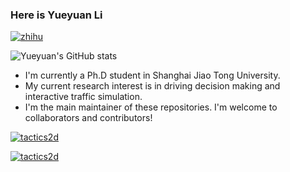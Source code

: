### Here is Yueyuan Li

[![zhihu](https://img.shields.io/badge/dynamic/json?url=https%3A%2F%2Fapi.spencerwoo.com%2Fsubstats%2F%3Fsource%3Dzhihu%26queryKey%3Dravenclaw-32&label=知乎&query=$.data.totalSubs&color=%230084ff&suffix=%20关注者)](https://www.zhihu.com/people/ravenclaw-32)


![Yueyuan's GitHub stats](https://github-readme-stats.vercel.app/api?username=SCP-CN-001&show_icons=true&theme=transparent)

- I'm currently a Ph.D student in Shanghai Jiao Tong University.
- My current research interest is in driving decision making and interactive traffic simulation.
- I'm the main maintainer of these repositories. I'm welcome to collaborators and contributors!

[![tactics2d](https://github-readme-stats.vercel.app/api/pin/?username=WoodOxen&repo=tactics2d)](https://github.com/WoodOxen/tactics2d/tree/dev)

[![tactics2d](https://github-readme-stats.vercel.app/api/pin/?username=WoodOxen&repo=tactics)](https://github.com/WoodOxen/tactics/tree/dev)

<!--
**SCP-CN-001/SCP-CN-001** is a ✨ _special_ ✨ repository because its `README.md` (this file) appears on your GitHub profile.

Here are some ideas to get you started:

- 🔭 I’m currently working on ...
- 🌱 I’m currently learning ...
- 👯 I’m looking to collaborate on ...
- 🤔 I’m looking for help with ...
- 💬 Ask me about ...
- 📫 How to reach me: ...
- 😄 Pronouns: ...
- ⚡ Fun fact: ...
-->
